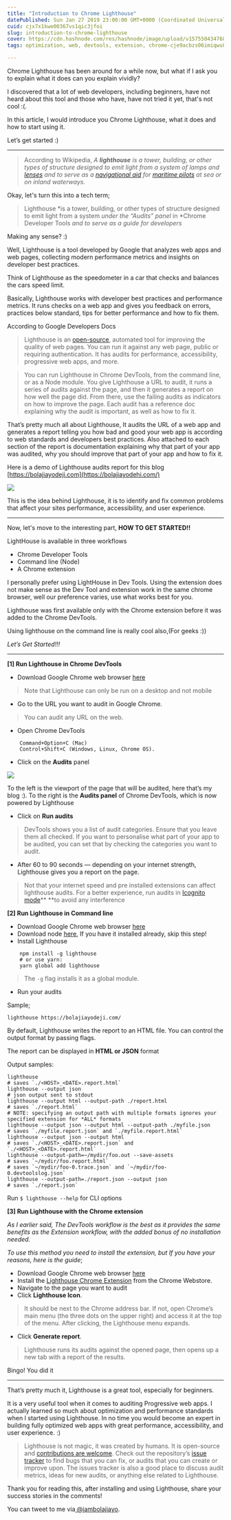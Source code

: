 ```yaml
---
title: "Introduction to Chrome Lighthouse"
datePublished: Sun Jan 27 2019 23:00:00 GMT+0000 (Coordinated Universal Time)
cuid: cjx7x1kwe00367vs1qic3jfoi
slug: introduction-to-chrome-lighthouse
cover: https://cdn.hashnode.com/res/hashnode/image/upload/v1575504347681/6SUDjICav.png
tags: optimization, web, devtools, extension, chrome-cje9acbzs06imiqwu8stwnf8l

---
```


Chrome Lighthouse has been around for a while now, but what if I ask you to
explain what it does can you explain vividly?

I discovered that a lot of web developers, including beginners, have not heard
about this tool and those who have, have not tried it yet, that's not cool :(.

In this article, I would introduce you Chrome Lighthouse, what it does and how
to start using it.

Let’s get started :)

*****

> According to Wikipedia, *A **lighthouse** is a tower, building, or other types
> of structure designed to emit light from a system of lamps and
*[lenses](https://en.wikipedia.org/wiki/Lens_(optics))* and to serve as a
*[navigational aid](https://en.wikipedia.org/wiki/Navigational_aid)* for
*[maritime pilots](https://en.wikipedia.org/wiki/Maritime_pilot)* at sea or on
inland waterways.*

Okay, let's turn this into a tech term;

> Lighthouse *is a tower, building, or other types of structure designed to emit
> light from a system *under the “Audits” panel* in *Chrome Developer Tools *and
to serve as a guide for developers*

Making any sense? :)

Well, Lighthouse is a tool developed by Google that analyzes web apps and web
pages, collecting modern performance metrics and insights on developer best
practices.

Think of Lighthouse as the speedometer in a car that checks and balances the
cars speed limit.

Basically, Lighthouse works with developer best practices and performance
metrics. It runs checks on a web app and gives you feedback on errors, practices
below standard, tips for better performance and how to fix them.

According to Google Developers Docs

> Lighthouse is an [open-source](https://github.com/GoogleChrome/lighthouse),
> automated tool for improving the quality of web pages. You can run it against
any web page, public or requiring authentication. It has audits for performance,
accessibility, progressive web apps, and more.

> You can run Lighthouse in Chrome DevTools, from the command line, or as a Node
> module. You give Lighthouse a URL to audit, it runs a series of audits against
the page, and then it generates a report on how well the page did. From there,
use the failing audits as indicators on how to improve the page. Each audit has
a reference doc explaining why the audit is important, as well as how to fix it.

That’s pretty much all about Lighthouse, It audits the URL of a web app and
generates a report telling you how bad and good your web app is according to web
standards and developers best practices. Also attached to each section of the
report is documentation explaining why that part of your app was audited, why
you should improve that part of your app and how to fix it.

Here is a demo of Lighthouse audits report for this blog
[https://bolajiayodeji.com](https://bolajiayodehi.com/)

![](https://cdn-images-1.medium.com/max/800/1*UDPKsgsImqhawyB_shQfHw.png)


This is the idea behind Lighthouse, it is to identify and fix common problems
that affect your sites performance, accessibility, and user experience.

*****

Now, let's move to the interesting part, **HOW TO GET STARTED!!**

LightHouse is available in three workflows

* Chrome Developer Tools
* Command line (Node)
* A Chrome extension

I personally prefer using LightHouse in Dev Tools. Using the extension does not
make sense as the Dev Tool and extension work in the same chrome browser, well
our preference varies, use what works best for you.

Lighthouse was first available only with the Chrome extension before it was
added to the Chrome DevTools.

Using lighthouse on the command line is really cool also,(For geeks :))

*Let’s Get Started!!!*

*****

**[1] Run Lighthouse in Chrome DevTools**

* Download Google Chrome web browser
[here](https://www.google.com/chrome/browser/desktop/)

> Note that Lighthouse can only be run on a desktop and not mobile

* Go to the URL you want to audit in Google Chrome.

> You can audit any URL on the web.

* Open Chrome DevTools

```
    Command+Option+C (Mac)
    Control+Shift+C (Windows, Linux, Chrome OS).
```

* Click on the **Audits** panel

![](https://cdn-images-1.medium.com/max/800/1*ACdyR8_RoTjoPNE4mNDeEw.png)

To the left is the viewport of the page that will be audited, here that’s my
blog :). To the right is the **Audits panel** of Chrome DevTools, which is now
powered by Lighthouse

* Click on **Run audits**

> DevTools shows you a list of audit categories. Ensure that you leave them all
> checked. If you want to personalise what part of your app to be audited, you can
set that by checking the categories you want to audit.

* After 60 to 90 seconds — depending on your internet strength, Lighthouse gives
you a report on the page.

> Not that your internet speed and pre installed extensions can affect lighthouse
> audits. For a better experience, run audits in [Icognito
mode](https://support.google.com/chrome/answer/95464?co=GENIE.Platform=Desktop&hl=en)**
**to avoid any interference

**[2] Run Lighthouse in Command line**

* Download Google Chrome web browser
[here](https://www.google.com/chrome/browser/desktop/)
* Download node [here](https://nodejs.org/en/), If you have it installed already,
skip this step!
* Install Lighthouse

```
    npm install -g lighthouse
    # or use yarn:
    yarn global add lighthouse
```

> The `-g` flag installs it as a global module.

* Run your audits


Sample;

```
lighthouse https://bolajiayodeji.com/
```

By default, Lighthouse writes the report to an HTML file. You can control the
output format by passing flags.

The report can be displayed in **HTML **or** JSON** format

Output samples:

    lighthouse
    # saves `./<HOST>_<DATE>.report.html`
    lighthouse --output json
    # json output sent to stdout
    lighthouse --output html --output-path ./report.html
    # saves `./report.html`
    # NOTE: specifying an output path with multiple formats ignores your specified extension for *ALL* formats
    lighthouse --output json --output html --output-path ./myfile.json
    # saves `./myfile.report.json` and `./myfile.report.html`
    lighthouse --output json --output html
    # saves `./<HOST>_<DATE>.report.json` and `./<HOST>_<DATE>.report.html`
    lighthouse --output-path=~/mydir/foo.out --save-assets
    # saves `~/mydir/foo.report.html`
    # saves `~/mydir/foo-0.trace.json` and `~/mydir/foo-0.devtoolslog.json`
    lighthouse --output-path=./report.json --output json
    # saves `./report.json`

Run `$ lighthouse --help` for CLI options

**[3] Run Lighthouse with the Chrome extension**

*As I earlier said, The DevTools workflow is the best as it provides the same
benefits as the Extension workflow, with the added bonus of no installation
needed.*

*To use this method you need to install the extension, but If you have your
reasons, here is the guide*;

* Download Google Chrome web browser
[here](https://www.google.com/chrome/browser/desktop/)
* Install the [Lighthouse Chrome
Extension](https://chrome.google.com/webstore/detail/lighthouse/blipmdconlkpinefehnmjammfjpmpbjk)
from the Chrome Webstore.
* Navigate to the page you want to audit
* Click **Lighthouse Icon**.

> It should be next to the Chrome address bar. If not, open Chrome’s main menu
> (the three dots on the upper right) and access it at the top of the menu. After
clicking, the Lighthouse menu expands.

* Click **Generate report**.

> Lighthouse runs its audits against the opened page, then opens up a new tab with
> a report of the results.

Bingo! You did it

*****

That’s pretty much it, Lighthouse is a great tool, especially for beginners.

It is a very useful tool when it comes to auditing Progressive web apps.
I actually learned so much about optimization and performance standards when I
started using Lighthouse. In no time you would become an expert in building fully
optimized web apps with great performance, accessibility, and user experience. :)

> Lighthouse is not magic, it was created by humans. It is open-source and
> [contributions are
welcome](https://github.com/GoogleChrome/lighthouse/blob/master/CONTRIBUTING.md).
Check out the repository’s [issue
tracker](https://github.com/GoogleChrome/lighthouse/issues) to find bugs that
you can fix, or audits that you can create or improve upon. The issues tracker
is also a good place to discuss audit metrics, ideas for new audits, or anything
else related to Lighthouse.

Thank you for reading this, after installing and using Lighthouse, share your
success stories in the comments!


You can tweet to me via[ @iambolajiayo](http://twitter.com/iambolajiayo).
